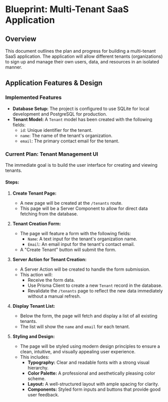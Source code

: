 # Blueprint: Multi-Tenant SaaS Application

## Overview

This document outlines the plan and progress for building a multi-tenant SaaS application. The application will allow different tenants (organizations) to sign up and manage their own users, data, and resources in an isolated manner.

## Application Features & Design

### Implemented Features

*   **Database Setup:** The project is configured to use SQLite for local development and PostgreSQL for production.
*   **Tenant Model:** A `Tenant` model has been created with the following fields:
    *   `id`: Unique identifier for the tenant.
    *   `name`: The name of the tenant's organization.
    *   `email`: The primary contact email for the tenant.

### Current Plan: Tenant Management UI

The immediate goal is to build the user interface for creating and viewing tenants.

#### Steps:

1.  **Create Tenant Page:**
    *   A new page will be created at the `/tenants` route.
    *   This page will be a Server Component to allow for direct data fetching from the database.

2.  **Tenant Creation Form:**
    *   The page will feature a form with the following fields:
        *   `Name`: A text input for the tenant's organization name.
        *   `Email`: An email input for the tenant's contact email.
    *   A "Create Tenant" button will submit the form.

3.  **Server Action for Tenant Creation:**
    *   A Server Action will be created to handle the form submission.
    *   This action will:
        *   Receive the form data.
        *   Use Prisma Client to create a new `Tenant` record in the database.
        *   Revalidate the `/tenants` page to reflect the new data immediately without a manual refresh.

4.  **Display Tenant List:**
    *   Below the form, the page will fetch and display a list of all existing tenants.
    *   The list will show the `name` and `email` for each tenant.

5.  **Styling and Design:**
    *   The page will be styled using modern design principles to ensure a clean, intuitive, and visually appealing user experience.
    *   This includes:
        *   **Typography:** Clear and readable fonts with a strong visual hierarchy.
        *   **Color Palette:** A professional and aesthetically pleasing color scheme.
        *   **Layout:** A well-structured layout with ample spacing for clarity.
        *   **Components:** Styled form inputs and buttons that provide good user feedback.
